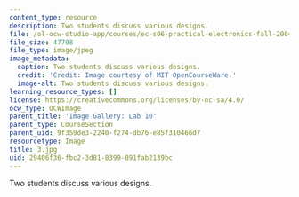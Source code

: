 ```yaml
---
content_type: resource
description: Two students discuss various designs.
file: /ol-ocw-studio-app/courses/ec-s06-practical-electronics-fall-2004/29406f36fbc23d818399891fab2139bc_3.jpg
file_size: 47798
file_type: image/jpeg
image_metadata:
  caption: Two students discuss various designs.
  credit: 'Credit: Image courtesy of MIT OpenCourseWare.'
  image-alt: Two students discuss various designs.
learning_resource_types: []
license: https://creativecommons.org/licenses/by-nc-sa/4.0/
ocw_type: OCWImage
parent_title: 'Image Gallery: Lab 10'
parent_type: CourseSection
parent_uid: 9f359de3-2240-f274-db76-e85f310466d7
resourcetype: Image
title: 3.jpg
uid: 29406f36-fbc2-3d81-8399-891fab2139bc
---
```

Two students discuss various designs.